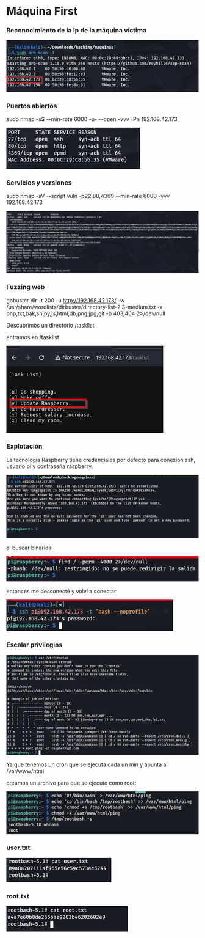 # Máquina First

### Reconocimiento de la Ip de la máquina víctima

![alt text](image.png)

### Puertos abiertos

sudo nmap -sS --min-rate 6000 -p- --open -vvv -Pn 192.168.42.173

![alt text](image-1.png)

### Servicios y versiones 

sudo nmap -sV --script vuln -p22,80,4369 --min-rate 6000 -vvv 192.168.42.173

![alt text](image-2.png)

### Fuzzing web

gobuster dir -t 200 -u http://192.168.42.173/ -w /usr/share/wordlists/dirbuster/directory-list-2.3-medium.txt -x php,txt,bak,sh,py,js,html,db,png,jpg,git -b 403,404 2>/dev/null

Descubrimos un directorio /tasklist

entramos en /tasklist

![alt text](image-3.png)


### Explotación

La tecnología Raspberry tiene credenciales por defecto para conexión ssh, usuario pi y contraseña raspberry.

![alt text](image-4.png)

al buscar binarios:

![alt text](image-5.png)

entonces me desconecté y volví a conectar

![alt text](image-6.png)


### Escalar privilegios

![alt text](image-7.png)

Ya que tenemos un cron que se ejecuta cada un min y apunta al /var/www/html

creamos un archivo para que se ejecute como root:

![alt text](image-8.png)

### user.txt

![alt text](image-9.png)

### root.txt

![alt text](image-10.png)